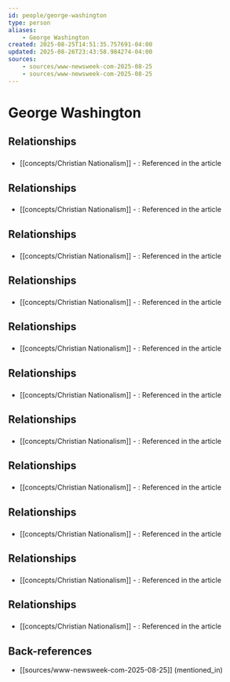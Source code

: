 ```yaml
---
id: people/george-washington
type: person
aliases:
    - George Washington
created: 2025-08-25T14:51:35.757691-04:00
updated: 2025-08-26T23:43:58.984274-04:00
sources:
    - sources/www-newsweek-com-2025-08-25
    - sources/www-newsweek-com-2025-08-25
---
```


# George Washington

## Relationships

### 
- [[concepts/Christian Nationalism]] - : Referenced in the article

## Relationships

### 
- [[concepts/Christian Nationalism]] - : Referenced in the article

## Relationships

### 
- [[concepts/Christian Nationalism]] - : Referenced in the article

## Relationships

### 
- [[concepts/Christian Nationalism]] - : Referenced in the article

## Relationships

### 
- [[concepts/Christian Nationalism]] - : Referenced in the article

## Relationships

### 
- [[concepts/Christian Nationalism]] - : Referenced in the article

## Relationships

### 
- [[concepts/Christian Nationalism]] - : Referenced in the article

## Relationships

### 
- [[concepts/Christian Nationalism]] - : Referenced in the article

## Relationships

### 
- [[concepts/Christian Nationalism]] - : Referenced in the article

## Relationships

### 
- [[concepts/Christian Nationalism]] - : Referenced in the article

## Relationships

### 
- [[concepts/Christian Nationalism]] - : Referenced in the article

## Back-references
<!-- Auto-maintained by the system -->
- [[sources/www-newsweek-com-2025-08-25]] (mentioned_in)

